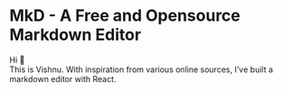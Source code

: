 # MkD - A Free and Opensource Markdown Editor
Hi 👋  
This is Vishnu. With inspiration from various online sources, I've built a markdown editor with React.
